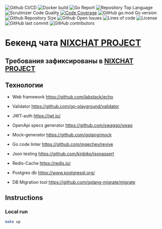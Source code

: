 ![Github CI/CD](https://img.shields.io/github/workflow/status/asavt7/nixchat_backend/build)
![Docker build](https://img.shields.io/docker/automated/asavt93/nixedu-backend)
![Go Report](https://goreportcard.com/badge/github.com/asavt7/nixchat_backend)
![Repository Top Language](https://img.shields.io/github/languages/top/asavt7/nixchat_backend)
![Scrutinizer Code Quality](https://scrutinizer-ci.com/g/asavt7/nixchat_backend/badges/quality-score.png?b=main)
[![Code Coverage](https://scrutinizer-ci.com/g/asavt7/nixchat_backend/badges/coverage.png?b=main)](https://scrutinizer-ci.com/g/asavt7/nixchat_backend/?branch=main)
![GitHub go.mod Go version](https://img.shields.io/github/go-mod/go-version/asavt7/nixchat_backend)
![Github Repository Size](https://img.shields.io/github/repo-size/asavt7/nixchat_backend)
![Github Open Issues](https://img.shields.io/github/issues/asavt7/nixchat_backend)
![Lines of code](https://img.shields.io/tokei/lines/github/asavt7/nixchat_backend)
![License](https://img.shields.io/badge/license-MIT-green)
![GitHub last commit](https://img.shields.io/github/last-commit/asavt7/nixchat_backend)
![GitHub contributors](https://img.shields.io/github/contributors/asavt7/nixchat_backend)


# Бекенд чата [NIXCHAT PROJECT](https://github.com/users/asavt7/projects/2)

## Требования зафиксированы в [NIXCHAT PROJECT](https://github.com/users/asavt7/projects/2)

## Технологии

- Web framework https://github.com/labstack/echo
- Validator https://github.com/go-playground/validator
- JWT-auth https://jwt.io/
- OpenApi specs generator https://github.com/swaggo/swag
- Mock-generator https://github.com/golang/mock
- Go code linter https://github.com/mgechev/revive
- Json testing https://github.com/kinbiko/jsonassert


- Redis-Cache https://redis.io/


- Postgres db https://www.postgresql.org/
- DB Migration tool https://github.com/golang-migrate/migrate


## Instructions
### Local run

```bash
make up
```
